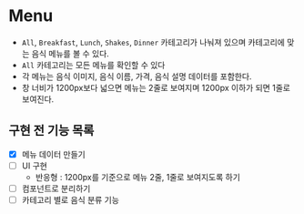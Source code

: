 # Menu

- `All`, `Breakfast`, `Lunch`, `Shakes`, `Dinner` 카테고리가 나눠져 있으며 카테고리에 맞는 음식 메뉴를 볼 수 있다.
- `All` 카테고리는 모든 메뉴를 확인할 수 있다
- 각 메뉴는 음식 이미지, 음식 이름, 가격, 음식 설명 데이터를 포함한다.
- 창 너비가 1200px보다 넓으면 메뉴는 2줄로 보여지며 1200px 이하가 되면 1줄로 보여진다.

## 구현 전 기능 목록

- [x] 메뉴 데이터 만들기
- [ ] UI 구현
  - 반응형 : 1200px를 기준으로 메뉴 2줄, 1줄로 보여지도록 하기
- [ ] 컴포넌트로 분리하기
- [ ] 카테고리 별로 음식 분류 기능
